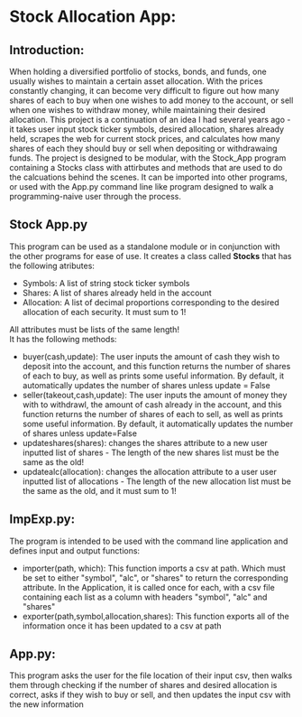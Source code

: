 # Stock Allocation App:
## Introduction:  
When holding a diversified portfolio of stocks, bonds, and funds, one usually wishes to maintain a certain asset allocation. With the prices constantly changing,
it can become very difficult to figure out how many shares of each to buy when one wishes to add money to the account, or sell when one wishes to withdraw money,
while maintaining their desired allocation. This project is a continuation of an idea I had several years ago - it takes user input stock ticker symbols, desired allocation,
shares already held, scrapes the web for current stock prices, and 
calculates how many shares of each they should buy or sell when depositing or withdrawaing funds.  The project is designed to be modular, with the Stock_App
program containing a Stocks class with attirbutes and methods that are used to do the calcuations behind the scenes. It can be imported into other programs, or used with 
the App.py command line like program designed to walk a programming-naive user through the process. 
## Stock App.py
This program can be used  as a standalone module or in conjunction with the other programs for ease of use. It creates a class called **Stocks** that has the following atributes:<ul>  
<li> Symbols: A list of string stock ticker symbols
<li> Shares: A list of shares already held in the account
<li> Allocation: A list of decimal proportions corresponding to the desired allocation of each security. It must sum to 1!
</ul>

All attributes must be lists of the same length!    
It has the following methods:  <ul>
<li> buyer(cash,update): The user inputs the amount of cash they wish to deposit into the account, and this function returns the number of shares of each to buy, as well as prints
some useful information. By default, it automatically updates the number of shares unless update = False  
<li> seller(takeout,cash,update): The user inputs the amount of money they with to withdrawl, the amount of cash already in the account, and this function returns the number of 
shares of each to sell, as well as prints some useful information. By default, it automatically updates the number of shares unless update=False 
<li> updateshares(shares): changes the shares attribute to a new user inputted list of shares - The length of the new shares list must be the same as the old!   
<li> updatealc(allocation): changes the allocation attribute to a user user inputted list of allocations - The length of the new allocation list must be the same as the old, 
and it must sum to 1!
</ul>

## ImpExp.py:
The program is intended to be used with the command line application and defines input and output functions: <ul>
<li> importer(path, which): This function imports a csv at path. Which must be set to either "symbol", "alc", or "shares" to return the corresponding attribute. In the Application,
it is called once for each, with a csv file containing each list as a column with headers "symbol", "alc" and "shares"
<li> exporter(path,symbol,allocation,shares): This function exports all of the information once it has been updated to a csv at path
</ul>

## App.py:
This program asks the user for the file location of their input csv, then walks them through checking if the number of shares and desired allocation is correct, asks if they wish 
to buy or sell, and then updates the input csv with the new information
